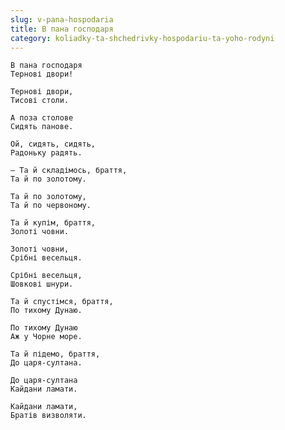 ```yaml
---
slug: v-pana-hospodaria
title: В пана господаря
category: koliadky-ta-shchedrivky-hospodariu-ta-yoho-rodyni
---
```

```
В пана господаря
Тернові двори!
```

```
Тернові двори,
Тисові столи.
```

```
А поза столове
Сидять панове.
```

```
Ой, сидять, сидять,
Радоньку радять.
```

```
— Та й складімось, браття,
Та й по золотому.
```

```
Та й по золотому,
Та й по червоному.
```

```
Та й купім, браття,
Золоті човни.
```

```
Золоті човни,
Срібні весельця.
```

```
Срібні весельця,
Шовкові шнури.
```

```
Та й спустімся, браття,
По тихому Дунаю.
```

```
По тихому Дунаю
Аж у Чорне море.
```

```
Та й підемо, браття,
До царя-султана.
```

```
До царя-султана
Кайдани ламати.
```

```
Кайдани ламати,
Братів визволяти.
```
